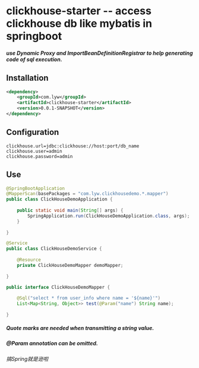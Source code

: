 # clickhouse-starter -- access clickhouse db like mybatis in springboot

##### use Dynamic Proxy and ImportBeanDefinitionRegistrar to help generating code of sql execution.

## Installation
```xml
<dependency>
    <groupId>com.lyw</groupId>
    <artifactId>clickhouse-starter</artifactId>
    <version>0.0.1-SNAPSHOT</version>
</dependency>
```

## Configuration
```properties
clickhouse.url=jdbc:clickhouse://host:port/db_name
clickhouse.user=admin
clickhouse.password=admin
```

## Use
```java
@SpringBootApplication
@MapperScan(basePackages = "com.lyw.clickhousedemo.*.mapper")
public class ClickHouseDemoApplication {
    
    public static void main(String[] args) {
        SpringApplication.run(ClickHouseDemoApplication.class, args);
    }
    
}
```
```java
@Service
public class ClickHouseDemoService {
    
    @Resource
    private ClickHouseDemoMapper demoMapper;
    
}
```
```java
public interface ClickHouseDemoMapper {
    
    @Sql("select * from user_info where name = '${name}'")
    List<Map<String, Object>> test(@Param("name") String name);
    
}
```

##### Quote marks are needed when transmitting a string value.
##### @Param annotation can be omitted.

###### 搞Spring就是逊啦
